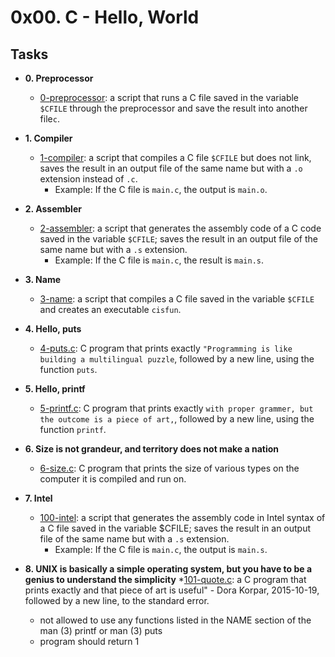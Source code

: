 # 0x00. C - Hello, World

## Tasks

* **0. Preprocessor**
  * [0-preprocessor](./0-preprocessor): a script that runs a C file saved in the variable `$CFILE` through the preprocessor and save the result into another file`c`.

* **1. Compiler**
  * [1-compiler](./1-compiler): a script that compiles a C file `$CFILE`  but does not link, saves the result in an output file of the same name but with a `.o` extension instead of `.c`.
    * Example: If the C file is `main.c`, the output is `main.o`.

* **2. Assembler**
  * [2-assembler](./2-assembler): a script that generates the assembly code of a C code saved in the variable `$CFILE`; saves the result in an output file of the same name but with a `.s` extension.
    * Example: If the C file is `main.c`, the result is `main.s`.

* **3. Name**
  * [3-name](./3-name): a script that compiles a C file saved in the variable `$CFILE` and creates an executable `cisfun`.


* **4. Hello, puts**
  * [4-puts.c](./4-puts.c): C program that prints exactly `"Programming is like building a multilingual puzzle`, followed by a new line, using the function `puts`.

* **5. Hello, printf**
  * [5-printf.c](./5-printf.c): C program that prints exactly `with proper grammer, but the outcome is a piece of art,`, followed by a new line, using the function `printf`.

* **6. Size is not grandeur, and territory does not make a nation**
  * [6-size.c](./6-size.c): C program that prints the size of various types on the computer it is compiled and run on.

* **7. Intel**
  * [100-intel](./100-intel): a script that generates the assembly code in Intel syntax of a C file saved in the variable $CFILE; saves the result in an output file of the same name but with a `.s` extension.
    * Example: If the C file is `main.c`, the output is `main.s`.

* **8. UNIX is basically a simple operating system, but you have to be a genius to understand the simplicity**
  *[101-quote.c](./101-quote.c): a C program that prints exactly and that piece of art is useful" - Dora Korpar, 2015-10-19, followed by a new line, to the standard error.
    * not allowed to use any functions listed in the NAME section of the man (3) printf or man (3) puts
    * program should return 1
